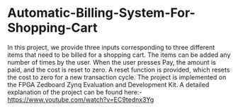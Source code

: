 # Automatic-Billing-System-For-Shopping-Cart
In this project, we provide three inputs corresponding to three different items that need to be billed for a shopping cart. The items can be added any number of times by the user. When the user presses Pay, the amount is paid, and the cost is reset to zero. A reset function is provided, which resets the cost to zero for a new transaction cycle. 
The project is implemented on the FPGA Zedboard Zynq Evaluation and Development Kit. 
A detailed explanation of the project can be found here:- 
https://www.youtube.com/watch?v=EC9tednx3Yg
